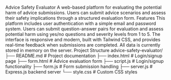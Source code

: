 Advice Safety Evaluator
A web-based platform for evaluating the potential harm of advice submissions. Users can submit advice scenarios and assess their safety implications through a structured evaluation form.
Features
This platform includes user authentication with a simple email and password system. Users can submit question-answer pairs for evaluation and assess potential harm using yes/no questions and severity levels from 1 to 5. The interface is responsive and modern, built with Tailwind CSS, and provides real-time feedback when submissions are completed. All data is currently stored in memory on the server.
Project Structure
advice-safety-evaluator/
├── README.md           # Project documentation
├── index.html          # Login/signup page
├── form.html           # Advice evaluation form
├── script.js           # Login/signup functionality
├── form.js            # Form submission handling
├── server.js          # Express.js backend server
└── style.css          # Custom CSS styles
